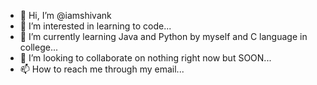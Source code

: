 - 👋 Hi, I’m @iamshivank
- 👀 I’m interested in learning to code...
- 🌱 I’m currently learning Java and Python by myself and C language in college...
- 💞️ I’m looking to collaborate on nothing right now but SOON...
- 📫 How to reach me through my email...

<!---
iamshivank/iamshivank is a ✨ special ✨ repository because its `README.md` (this file) appears on your GitHub profile.
You can click the Preview link to take a look at your changes.
--->
